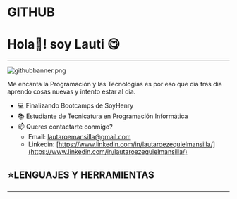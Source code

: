 # GITHUB

# **Hola👋! soy Lauti 😋**

---

![githubbanner.png](GITHUB%209990e/githubbanner.png)

Me encanta la Programación y las Tecnologías es por eso que dia tras dia aprendo cosas nuevas y intento estar al dia.

- 💻 Finalizando Bootcamps de SoyHenry
- 📚 Estudiante de Tecnicatura en Programación Informática
- 📫 Queres contactarte conmigo?
    - Email: lautaroemansilla@gmail.com
    - Linkedin: [https://www.linkedin.com/in/lautaroezequielmansilla/](https://www.linkedin.com/in/lautaroezequielmansilla/)

## ⭐LENGUAJES Y HERRAMIENTAS

---
